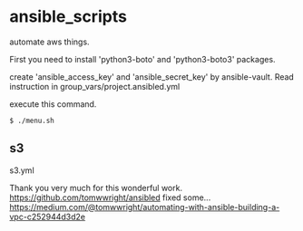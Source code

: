 # ansible_scripts

automate aws things.

First you need to install 'python3-boto' and 'python3-boto3' packages.

create 'ansible_access_key' and 'ansible_secret_key' by ansible-vault.
Read instruction in group_vars/project.ansibled.yml

execute this command.

```
$ ./menu.sh
```

## s3
s3.yml 

Thank you very much for this wonderful work.
https://github.com/tomwwright/ansibled
fixed some...
https://medium.com/@tomwwright/automating-with-ansible-building-a-vpc-c252944d3d2e
